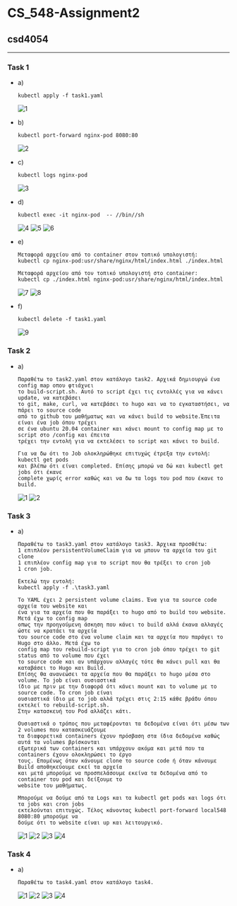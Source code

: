 # CS_548-Assignment2
## csd4054

---

### Task 1
  * a)
		
		kubectl apply -f task1.yaml
			
	![1](task1/1.JPG)

  * b)
	
		kubectl port-forward nginx-pod 8080:80
			
	![2](task1/2.JPG)
		
  * c)
	
		kubectl logs nginx-pod
			
	![3](task1/3.JPG)
		
  * d)
			
		kubectl exec -it nginx-pod  -- //bin//sh
			
	![4](task1/4.JPG)
	![5](task1/5.JPG)
	![6](task1/6.JPG)
		
  * e)
	
		Μεταφορά αρχείου από το container στον τοπικό υπολογιστή:
		kubectl cp nginx-pod:usr/share/nginx/html/index.html ./index.html
			
		Μεταφορά αρχείου από τον τοπικό υπολογιστή στο container:
		kubectl cp ./index.html nginx-pod:usr/share/nginx/html/index.html
			
	![7](task1/7.JPG)
	![8](task1/8.JPG)
		
  * f)
	
		kubectl delete -f task1.yaml
			
	![9](task1/9.JPG)
		
		
### Task 2
  * a)

		Παραθέτω το task2.yaml στον κατάλογο task2. Αρχικά δημιουργώ ένα config map οπου φτιάχνει
		το build-script.sh. Αυτό το script έχει τις εντολλές για να κάνει update, να κατεβάσει 
		το git, make, curl, να κατεβάσει το hugo και να το εγκαταστήσει, να πάρει το source code
		από το github του μαθήματως και να κάνει build το website.Έπειτα είναι ένα job όπου τρέχει
		σε ένα ubuntu 20.04 container και κάνει mount το config map με το script στο /config και έπειτα 
		τρέχει την εντολή για να εκτελέσει το script και κάνει το build.
		
		Για να δω ότι το Job ολοκληρώθηκε επιτυχώς έτρεξα την εντολή: kubectl get pods 
		και βλέπω ότι είναι completed. Επίσης μπορώ να δώ και kubectl get jobs ότι έκανε 
		complete χωρίς error καθώς και να δω τα logs του pod που έκανε το build.
	
	![1](task2/1.JPG)
	![2](task2/2.JPG)
	
	
### Task 3
  * a)

		Παραθέτω το task3.yaml στον κατάλογο task3. Άρχικα προσθέτω:
		1 επιπλέον persistentVolumeClaim για να μπουν τα αρχεία του git clone
		1 επιπλέον config map για το script που θα τρέξει το cron job
		1 cron job.
		
		Εκτελώ την εντολή:
		kubectl apply -f .\task3.yaml
		
		Το YAML έχει 2 persistent volume claims. Ένα για τα source code αρχεία του website και
		ένα για τα αρχεία που θα παράξει το hugo από το build του website. Μετά έχω το config map
		οπως την προηγούμενη άσκηση που κάνει το build αλλά έκανα αλλαγές ώστε να κρατάει τα αρχεία
		του source code στο ένα volume claim και τα αρχεία που παράγει το Hugo στο άλλο. Μετά έχω το
		config map του rebuild-script για το cron job όπου τρέχει το git status από το volume που έχει
		το source code και αν υπάρχουν αλλαγές τότε θα κάνει pull και θα καταβάσει το Hugo και Build.
		Επίσης θα ανανεώσει τα αρχεία που θα παράξει το hugo μέσα στο volume. Το job είναι ουσιαστικά
		ίδιο με πριν με την διαφορά ότι κάνει mount και to volume με το source code. Το cron job είναι
		ουσιαστικά ίδιο με το job αλλά τρέχει στις 2:15 κάθε βράδυ όπου εκτελεί το rebuild-script.sh.
		Στην κατασκευή του Pod αλλάζει κάτι.
		
		Ουσιαστικά ο τρόπος που μεταφέρονται τα δεδομένα είναι ότι μέσω των 2 volumes που κατασκευάζουμε
		τα διαφορετικά containers έχουν πρόσβαση στα ίδια δεδομένα καθώς αυτά τα volumes βρίσκονται
		εξωτερικά των containers και υπάρχουν ακόμα και μετά που τα containers έχουν ολοκληρώσει το έργο
		τους. Επομένως όταν κάνουμε clone το source code ή όταν κάνουμε Build αποθηκεύουμε εκεί τα αρχεία
		και μετά μπορούμε να προσπελάσουμε εκείνα τα δεδομένα από το container του pod και δείξουμε το
		website του μαθήματως.
		
		Μπορούμε να δούμε από τα Logs και τα kubectl get pods και logs ότι τα jobs και cron jobs
		εκτελούνται επιτυχώς. Τέλος κάνοντας kubectl port-forward local548 8080:80 μπορούμε να
		δούμε ότι το website είναι up και λειτουργικό.
		
	![1](task3/1.JPG)
	![2](task3/2.JPG)
	![3](task3/3.JPG)
	![4](task3/4.JPG)


### Task 4
  * a)

		Παραθέτω το task4.yaml στον κατάλογο task4.
		
		
	![1](task4/1.JPG)
	![2](task4/2.JPG)
	![3](task4/3.JPG)
	![4](task4/4.JPG)


